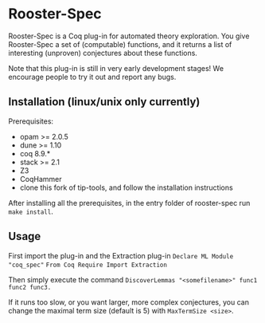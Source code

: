# Rooster-Spec

Rooster-Spec is a Coq plug-in for automated theory exploration. You give Rooster-Spec a set of (computable) functions, and it returns a list of interesting (unproven) conjectures about these functions.

Note that this plug-in is still in very early development stages! We encourage people to try it out and report any bugs.

## Installation (linux/unix only currently)

Prerequisites:

- opam >= 2.0.5
- dune >= 1.10
- coq 8.9.*
- stack >= 2.1
- Z3
- CoqHammer
- clone this fork of tip-tools, and follow the installation instructions

After installing all the prerequisites, in the entry folder of rooster-spec run `make install`.

## Usage

First import the plug-in and the Extraction plug-in
`Declare ML Module "coq_spec"`
`From Coq Require Import Extraction`

Then simply execute the command
`DiscoverLemmas "<somefilename>" func1 func2 func3.`

If it runs too slow, or you want larger, more complex conjectures, you can change the maximal term size (default is 5) with `MaxTermSize <size>`.
